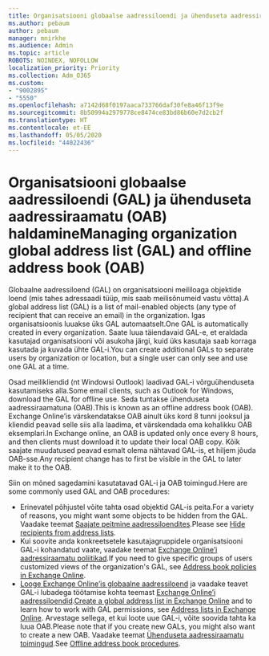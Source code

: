 ```yaml
---
title: Organisatsiooni globaalse aadressiloendi ja ühenduseta aadressiraamatu haldamine
ms.author: pebaum
author: pebaum
manager: mnirkhe
ms.audience: Admin
ms.topic: article
ROBOTS: NOINDEX, NOFOLLOW
localization_priority: Priority
ms.collection: Adm_O365
ms.custom:
- "9002895"
- "5550"
ms.openlocfilehash: a7142d68f0197aaca733766daf30fe8a46f13f9e
ms.sourcegitcommit: 8b50994a2979778ce8474ce83bd86b60e7d2cb2f
ms.translationtype: HT
ms.contentlocale: et-EE
ms.lasthandoff: 05/05/2020
ms.locfileid: "44022436"
---
```

# <a name="managing-organization-global-address-list-gal-and-offline-address-book-oab"></a><span data-ttu-id="1a051-102">Organisatsiooni globaalse aadressiloendi (GAL) ja ühenduseta aadressiraamatu (OAB) haldamine</span><span class="sxs-lookup"><span data-stu-id="1a051-102">Managing organization global address list (GAL) and offline address book (OAB)</span></span>

<span data-ttu-id="1a051-103">Globaalne aadressiloend (GAL) on organisatsiooni meililoaga objektide loend (mis tahes adressaadi tüüp, mis saab meilisõnumeid vastu võtta).</span><span class="sxs-lookup"><span data-stu-id="1a051-103">A global address list (GAL) is a list of mail-enabled objects (any type of recipient that can receive an email) in the organization.</span></span> <span data-ttu-id="1a051-104">Igas organisatsioonis luuakse üks GAL automaatselt.</span><span class="sxs-lookup"><span data-stu-id="1a051-104">One GAL is automatically created in every organization.</span></span> <span data-ttu-id="1a051-105">Saate luua täiendavaid GAL-e, et eraldada kasutajad organisatsiooni või asukoha järgi, kuid üks kasutaja saab korraga kasutada ja kuvada ühte GAL-i.</span><span class="sxs-lookup"><span data-stu-id="1a051-105">You can create additional GALs to separate users by organization or location, but a single user can only see and use one GAL at a time.</span></span>

<span data-ttu-id="1a051-106">Osad meilikliendid (nt Windowsi Outlook) laadivad GAL-i võrguühenduseta kasutamiseks alla.</span><span class="sxs-lookup"><span data-stu-id="1a051-106">Some email clients, such as Outlook for Windows, download the GAL for offline use.</span></span> <span data-ttu-id="1a051-107">Seda tuntakse ühenduseta aadressiraamatuna (OAB).</span><span class="sxs-lookup"><span data-stu-id="1a051-107">This is known as an offline address book (OAB).</span></span> <span data-ttu-id="1a051-108">Exchange Online’is värskendatakse OAB ainult üks kord 8 tunni jooksul ja kliendid peavad selle siis alla laadima, et värskendada oma kohalikku OAB eksemplari.</span><span class="sxs-lookup"><span data-stu-id="1a051-108">In Exchange online, an OAB is updated only once every 8 hours, and then clients must download it to update their local OAB copy.</span></span> <span data-ttu-id="1a051-109">Kõik saajate muudatused peavad esmalt olema nähtavad GAL-is, et hiljem jõuda OAB-sse.</span><span class="sxs-lookup"><span data-stu-id="1a051-109">Any recipient change has to first be visible in the GAL to later make it to the OAB.</span></span>

<span data-ttu-id="1a051-110">Siin on mõned sagedamini kasutatavad GAL-i ja OAB toimingud.</span><span class="sxs-lookup"><span data-stu-id="1a051-110">Here are some commonly used GAL and OAB procedures:</span></span>

- <span data-ttu-id="1a051-111">Erinevatel põhjustel võite tahta osad objektid GAL-is peita.</span><span class="sxs-lookup"><span data-stu-id="1a051-111">For a variety of reasons, you might want some objects to be hidden from the GAL.</span></span> <span data-ttu-id="1a051-112">Vaadake teemat [Saajate peitmine aadressiloendites](https://docs.microsoft.com/exchange/address-books/address-lists/manage-address-lists#hide-recipients-from-address-lists).</span><span class="sxs-lookup"><span data-stu-id="1a051-112">Please see [Hide recipients from address lists](https://docs.microsoft.com/exchange/address-books/address-lists/manage-address-lists#hide-recipients-from-address-lists).</span></span>
- <span data-ttu-id="1a051-113">Kui soovite anda konkreetsetele kasutajagruppidele organisatsiooni GAL-i kohandatud vaate, vaadake teemat [Exchange Online’i aadressiraamatu poliitikad](https://docs.microsoft.com/exchange/address-books/address-book-policies/address-book-policies).</span><span class="sxs-lookup"><span data-stu-id="1a051-113">If you need to give specific groups of users customized views of the organization's GAL, see [Address book policies in Exchange Online](https://docs.microsoft.com/exchange/address-books/address-book-policies/address-book-policies).</span></span>
- <span data-ttu-id="1a051-114">[Looge Exchange Online’is globaalne aadressiloend](https://docs.microsoft.com/exchange/address-books/address-lists/create-global-address-list) ja vaadake teavet GAL-i lubadega töötamise kohta teemast [Exchange Online’i aadressiloendid](https://docs.microsoft.com/exchange/address-books/address-lists/address-lists).</span><span class="sxs-lookup"><span data-stu-id="1a051-114">[Create a global address list in Exchange Online](https://docs.microsoft.com/exchange/address-books/address-lists/create-global-address-list) and to learn how to work with GAL permissions, see [Address lists in Exchange Online](https://docs.microsoft.com/exchange/address-books/address-lists/address-lists).</span></span> <span data-ttu-id="1a051-115">Arvestage sellega, et kui loote uue GAL-i, võite soovida tahta ka luua OAB.</span><span class="sxs-lookup"><span data-stu-id="1a051-115">Please note that if you create new GALs, you might also want to create a new OAB.</span></span> <span data-ttu-id="1a051-116">Vaadake teemat [Ühenduseta aadressiraamatu toimingud](https://docs.microsoft.com/exchange/address-books/offline-address-books/offline-address-book-procedures).</span><span class="sxs-lookup"><span data-stu-id="1a051-116">See [Offline address book procedures](https://docs.microsoft.com/exchange/address-books/offline-address-books/offline-address-book-procedures).</span></span>
